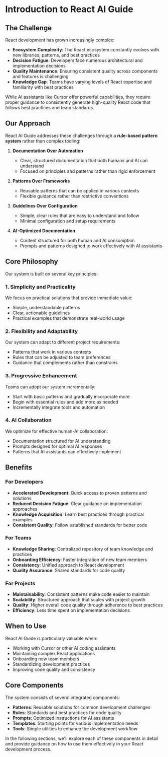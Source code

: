 # Introduction to React AI Guide

## The Challenge

React development has grown increasingly complex:

- **Ecosystem Complexity**: The React ecosystem constantly evolves with new libraries, patterns, and best practices
- **Decision Fatigue**: Developers face numerous architectural and implementation decisions
- **Quality Maintenance**: Ensuring consistent quality across components and features is challenging
- **Knowledge Gap**: Teams have varying levels of React expertise and familiarity with best practices

While AI assistants like Cursor offer powerful capabilities, they require proper guidance to consistently generate high-quality React code that follows best practices and team standards.

## Our Approach

React AI Guide addresses these challenges through a **rule-based pattern system** rather than complex tooling:

1. **Documentation Over Automation**
   - Clear, structured documentation that both humans and AI can understand
   - Focused on principles and patterns rather than rigid enforcement

2. **Patterns Over Frameworks**
   - Reusable patterns that can be applied in various contexts
   - Flexible guidance rather than restrictive conventions

3. **Guidelines Over Configuration**
   - Simple, clear rules that are easy to understand and follow
   - Minimal configuration and setup requirements

4. **AI-Optimized Documentation**
   - Content structured for both human and AI consumption
   - Prompts and patterns designed to work effectively with AI assistants

## Core Philosophy

Our system is built on several key principles:

### 1. Simplicity and Practicality

We focus on practical solutions that provide immediate value:

- Simple, understandable patterns
- Clear, actionable guidelines
- Practical examples that demonstrate real-world usage

### 2. Flexibility and Adaptability

Our system can adapt to different project requirements:

- Patterns that work in various contexts
- Rules that can be adjusted to team preferences
- Guidance that complements rather than constrains

### 3. Progressive Enhancement

Teams can adopt our system incrementally:

- Start with basic patterns and gradually incorporate more
- Begin with essential rules and add more as needed
- Incrementally integrate tools and automation

### 4. AI Collaboration

We optimize for effective human-AI collaboration:

- Documentation structured for AI understanding
- Prompts designed for optimal AI responses
- Patterns that AI assistants can effectively implement

## Benefits

### For Developers

- **Accelerated Development**: Quick access to proven patterns and solutions
- **Reduced Decision Fatigue**: Clear guidance on implementation approaches
- **Knowledge Acquisition**: Learn best practices through practical examples
- **Consistent Quality**: Follow established standards for better code

### For Teams

- **Knowledge Sharing**: Centralized repository of team knowledge and practices
- **Onboarding Efficiency**: Faster integration of new team members
- **Consistency**: Unified approach to React development
- **Quality Assurance**: Shared standards for code quality

### For Projects

- **Maintainability**: Consistent patterns make code easier to maintain
- **Scalability**: Structured approach that scales with project growth
- **Quality**: Higher overall code quality through adherence to best practices
- **Efficiency**: Less time spent on implementation decisions

## When to Use

React AI Guide is particularly valuable when:

- Working with Cursor or other AI coding assistants
- Maintaining complex React applications
- Onboarding new team members
- Standardizing development practices
- Improving code quality and consistency

## Core Components

The system consists of several integrated components:

- **Patterns**: Reusable solutions for common development challenges
- **Rules**: Standards and best practices for code quality
- **Prompts**: Optimized instructions for AI assistants
- **Templates**: Starting points for various implementation needs
- **Tools**: Simple utilities to enhance the development workflow

In the following sections, we'll explore each of these components in detail and provide guidance on how to use them effectively in your React development process. 
